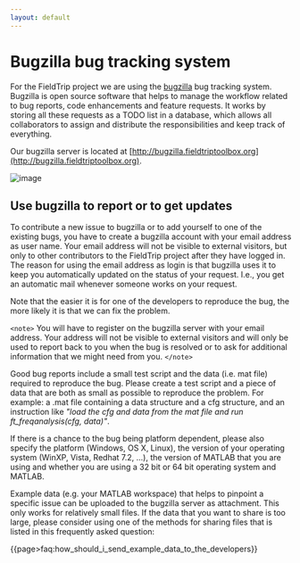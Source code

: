 ```yaml
---
layout: default
---
```


# Bugzilla bug tracking system

For the FieldTrip project we are using the [bugzilla](http://www.bugzilla.org) bug tracking system. Bugzilla is open source software that helps to manage the workflow related to bug reports, code enhancements and feature requests. It works by storing all these requests as a TODO list in a database, which allows all collaborators to assign and distribute the responsibilities and keep track of everything.

Our bugzilla server is located at [http://bugzilla.fieldtriptoolbox.org](http://bugzilla.fieldtriptoolbox.org).

![image](/media/buggie.png)

## Use bugzilla to report or to get updates

To contribute a new issue to bugzilla or to add yourself to one of the existing bugs, you have to create a bugzilla account with your email address as user name. Your email address will not be visible to external visitors, but only to other contributors to the FieldTrip project after they have logged in. The reason for using the email address as login is that bugzilla uses it to keep you automatically updated on the status of your request. I.e., you get an automatic mail whenever someone works on your request.

Note that the easier it is for one of the developers to reproduce the bug, the more likely it is that we can fix the problem.

`<note>`
You will have to register on the bugzilla server with your email address. Your address will not be visible to external visitors and will only be used to report back to you when the bug is resolved or to ask for additional information that we might need from you.
`</note>`

Good bug reports include a small test script and the data (i.e. mat file) required to reproduce the bug. Please create a test script and a piece of data that are both as small as possible to reproduce the problem. For example: a .mat file containing a data structure and a cfg structure, and an instruction like *"load the cfg and data from the mat file and run ft_freqanalysis(cfg, data)"*.

If there is a chance to the bug being platform dependent, please also specify the platform (Windows, OS X, Linux), the version of your operating system (WinXP, Vista, Redhat 7.2, ...), the version of MATLAB that you are using and whether you are using a 32 bit or 64 bit operating system and MATLAB.

Example data (e.g. your MATLAB workspace) that helps to pinpoint a specific issue can be uploaded to the bugzilla server as attachment. This only works for relatively small files. If the data that you want to share is too large, please consider using one of the methods for sharing files that is listed in this frequently asked question:

{{page>faq:how_should_i_send_example_data_to_the_developers}}
